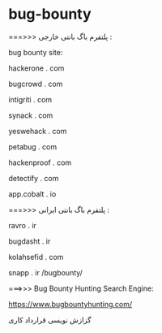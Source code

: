 # bug-bounty
===>>> پلتفرم باگ بانتی خارجی :

bug bounty site:

hackerone         .  com

bugcrowd          .  com

intigriti         .  com

synack            .  com

yeswehack         .  com

petabug           .  com

hackenproof       .  com

detectify         .  com

app.cobalt        .  io

===>>> پلتفرم باگ بانتی ایرانی :

ravro             .   ir

bugdasht          .   ir

kolahsefid        .   com

snapp             .   ir        /bugbounty/





===>>> Bug Bounty Hunting Search Engine:

https://www.bugbountyhunting.com/


گزازش نویسی
قرارداد کاری
